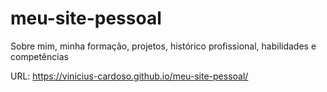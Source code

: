# meu-site-pessoal
Sobre mim, minha formação, projetos, histórico profissional, habilidades e competências

URL: https://vinicius-cardoso.github.io/meu-site-pessoal/
